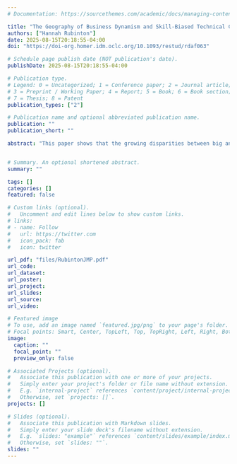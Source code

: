 ```yaml
---
# Documentation: https://sourcethemes.com/academic/docs/managing-content/

title: "The Geography of Business Dynamism and Skill-Biased Technical Change (Accepted, Review of Economic Studies)"
authors: ["Hannah Rubinton"]
date: 2025-08-15T20:18:55-04:00
doi: "https://doi-org.homer.idm.oclc.org/10.1093/restud/rdaf063"

# Schedule page publish date (NOT publication's date).
publishDate: 2025-08-15T20:18:55-04:00

# Publication type.
# Legend: 0 = Uncategorized; 1 = Conference paper; 2 = Journal article;
# 3 = Preprint / Working Paper; 4 = Report; 5 = Book; 6 = Book section;
# 7 = Thesis; 8 = Patent
publication_types: ["2"]

# Publication name and optional abbreviated publication name.
publication: ""
publication_short: ""

abstract: "This paper shows that the growing disparities between big and small cities in the U.S. since 1980 can be explained by firms endogenously responding to a skill-biased technology shock. With the introduction of a new skill-biased technology that is high fixed cost but low marginal cost, firms endogenously adopt more in big cities, cities that offer abundant amenities for highskilled workers, and cities that are more productive in using high-skilled labor. In cities with more adoption, small and unproductive firms are more likely to exit the market, increasing the equilibrium rate of turnover or business dynamism-a selection effect similar to Melitz (2003). Differences in technology adoption and selection account for three key components of the growing regional disparities, known as the Great Divergence: (1) big cities saw a larger increase in the relative wages and supply of skilled workers, (2) big cities saw a smaller decline in business dynamism, and (3) firms in big cities invest more intensively in information and communication technology (ICT)."


# Summary. An optional shortened abstract.
summary: ""

tags: []
categories: []
featured: false

# Custom links (optional).
#   Uncomment and edit lines below to show custom links.
# links:
# - name: Follow
#   url: https://twitter.com
#   icon_pack: fab
#   icon: twitter

url_pdf: "files/RubintonJMP.pdf"
url_code:
url_dataset:
url_poster:
url_project:
url_slides:
url_source:
url_video:

# Featured image
# To use, add an image named `featured.jpg/png` to your page's folder. 
# Focal points: Smart, Center, TopLeft, Top, TopRight, Left, Right, BottomLeft, Bottom, BottomRight.
image:
  caption: ""
  focal_point: ""
  preview_only: false

# Associated Projects (optional).
#   Associate this publication with one or more of your projects.
#   Simply enter your project's folder or file name without extension.
#   E.g. `internal-project` references `content/project/internal-project/index.md`.
#   Otherwise, set `projects: []`.
projects: []

# Slides (optional).
#   Associate this publication with Markdown slides.
#   Simply enter your slide deck's filename without extension.
#   E.g. `slides: "example"` references `content/slides/example/index.md`.
#   Otherwise, set `slides: ""`.
slides: ""
---
```

